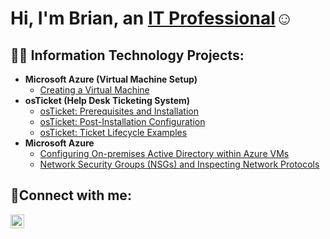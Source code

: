 <h1>Hi, I'm Brian, an <a href="https://www.linkedin.com/in/brian-cruz-333a3b134/">IT Professional</a>☺</h1>

<h2>👨‍💻 Information Technology Projects:</h2>

- <b>Microsoft Azure (Virtual Machine Setup)</b>
  - [Creating a Virtual Machine](https://github.com/bck9marketing/VM)
- <b>osTicket (Help Desk Ticketing System)</b>
  - [osTicket: Prerequisites and Installation](https://github.com/bck9marketing/osticket-prereqs)
  - [osTicket: Post-Installation Configuration](https://github.com/bck9marketing/osticket-postinstall-config)
  - [osTicket: Ticket Lifecycle Examples](https://github.com/bck9marketing/osticket-ticket-lifecycle)
- <b>Microsoft Azure</b>
  - [Configuring On-premises Active Directory within Azure VMs](https://github.com/joshmadakorcc/configure-ad)
  - [Network Security Groups (NSGs) and Inspecting Network Protocols](https://github.com/joshmadakorcc/azure-network-protocols)

<h2>🤳Connect with me:</h2>

[<img align="left" alt="Josh | LinkedIn" width="22px" src="https://cdn.jsdelivr.net/npm/simple-icons@v3/icons/linkedin.svg" />][linkedin]

[linkedin]: https://www.linkedin.com/in/brian-cruz-333a3b134/
